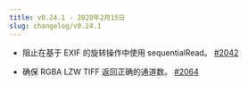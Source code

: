 ```yaml
---
title: v0.24.1 - 2020年2月15日
slug: changelog/v0.24.1
---
```


* 阻止在基于 EXIF 的旋转操作中使用 sequentialRead。
  [#2042](https://github.com/lovell/sharp/issues/2042)

* 确保 RGBA LZW TIFF 返回正确的通道数。
  [#2064](https://github.com/lovell/sharp/issues/2064)